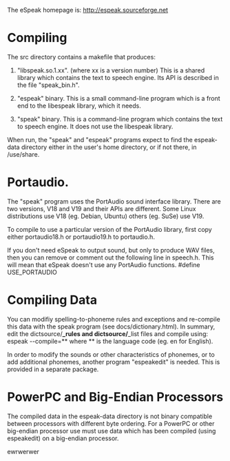 
The eSpeak homepage is:  http://espeak.sourceforge.net


Compiling
=========

The  src  directory contains a makefile that produces:

1.  "libspeak.so.1.xx".  (where xx is a version number)
    This is a shared library which contains the text to speech engine.
    Its API is described in the file "speak_bin.h".

2.  "espeak" binary.  This is a small command-line program which is a front
    end to the libespeak library, which it needs.

3.  "speak"  binary.  This is a command-line program which contains the
    text to speech engine. It does not use the libespeak library.


When run, the "speak" and "espeak" programs expect to find the  espeak-data
directory either in the user's home directory, or if not there, in /use/share.


Portaudio.
========== 

The "speak" program uses the PortAudio sound interface library.  There are two
versions, V18 and V19 and their APIs are different.  Some Linux distributions
use V18 (eg. Debian, Ubuntu) others (eg. SuSe) use V19.

To compile to use a particular version of the PortAudio library, first copy
either  portaudio18.h  or  portaudio19.h  to  portaudio.h.

If you don't need eSpeak to output sound, but only to produce WAV files,
then you can remove or comment out the following line in  speech.h.
This will mean that eSpeak doesn't use any PortAudio functions.
 #define  USE_PORTAUDIO


Compiling Data
==============

You can modifiy spelling-to-phoneme rules and exceptions and re-compile this
data with the  speak  program (see  docs/dictionary.html). In summary, edit
the dictsource/**_rules and dictsource/**_list files and compile using:
   espeak --compile=**
where ** is the language code (eg. en for English).

In order to modify the sounds or other characteristics of phonemes, or
to add additional phonemes, another program "espeakedit" is needed. This
is provided in a separate package.


PowerPC and Big-Endian Processors
=================================

The compiled data in the espeak-data directory is not binary compatible between
processors with different byte ordering.  For a PowerPC or other big-endian
processor use must use data which has been compiled (using espeakedit) on
a big-endian processor.



ewrwerwer